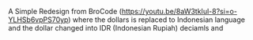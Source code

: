 A Simple Redesign from BroCode (https://youtu.be/8aW3tkIul-8?si=o-YLHSb6vpPS70yp) 
where the dollars is replaced to Indonesian language and the dollar changed into IDR (Indonesian Rupiah) deciamls and
